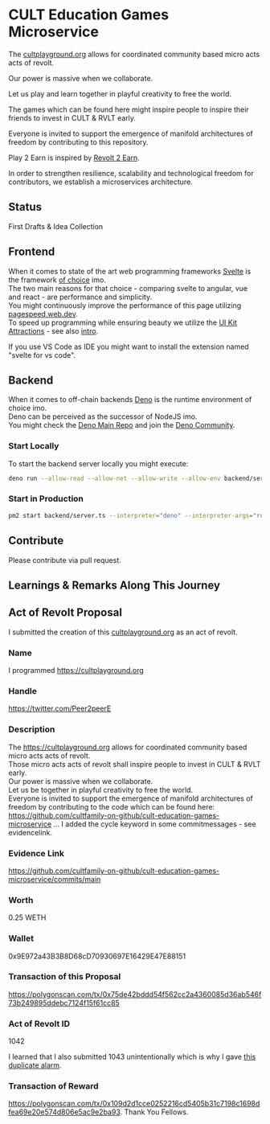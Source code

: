 # CULT Education Games Microservice

The [cultplayground.org](https://cultplayground.org) allows for coordinated community based micro acts acts of revolt.

Our power is massive when we collaborate. 

Let us play and learn together in playful creativity to free the world.

The games which can be found here might inspire people to inspire their friends to
invest in CULT & RVLT early.

Everyone is invited to support the emergence of manifold architectures of freedom by contributing to this repository.

Play 2 Earn is inspired by [Revolt 2 Earn](https://rumble.com/v1lf3yb-revolt-2-earn-in-100-seconds-michael-saylor-talks-about-revolt-2-earn.html?mref=1e5w3p&mc=4izal). 


In order to strengthen resilience, scalability and technological freedom for contributors, we establish a microservices architecture. 

## Status
First Drafts & Idea Collection

## Frontend
When it comes to state of the art web programming frameworks [Svelte](https://svelte.dev) is the framework [of choice](https://www.youtube.com/watch?v=rv3Yq-B8qp4) imo.    
The two main reasons for that choice - comparing svelte to angular, vue and react - are performance and simplicity.   
You might continuously improve the performance of this page utilizing [pagespeed.web.dev](https://pagespeed.web.dev/).   
To speed up programming while ensuring beauty we utilize the [UI Kit Attractions](https://illright.github.io/attractions/?ref=madewithsvelte.com) - see also [intro](https://www.youtube.com/watch?v=RkD88ARvucM&t=492s).

If you use VS Code as IDE you might want to install the extension named "svelte for vs code".  

## Backend
When it comes to off-chain backends [Deno](https://deno.land) is the runtime environment of choice imo.    
Deno can be perceived as the successor of NodeJS imo.  
You might check the [Deno Main Repo](https://github.com/denoland/deno) and join the [Deno Community](https://discord.com/invite/deno).

### Start Locally
To start the backend server locally you might execute:  

```sh
deno run --allow-read --allow-net --allow-write --allow-env backend/server.ts 8042
```

### Start in Production
```sh
pm2 start backend/server.ts --interpreter="deno" --interpreter-args="run --allow-read --allow-write --allow-env --allow-net" -- 443
```


## Contribute
Please contribute via pull request. 

## Learnings & Remarks Along This Journey


## Act of Revolt Proposal
I submitted the creation of this [cultplayground.org](https://cultplayground.org) as an act of revolt.

### Name
I programmed https://cultplayground.org

### Handle
https://twitter.com/Peer2peerE

### Description
The https://cultplayground.org allows for coordinated community based micro acts acts of revolt.  
Those micro acts acts of revolt shall inspire people to invest in CULT & RVLT early.  
Our power is massive when we collaborate.   
Let us be together in playful creativity to free the world.  
Everyone is invited to support the emergence of manifold architectures of freedom by contributing to the code which can be found here: https://github.com/cultfamily-on-github/cult-education-games-microservice ...
I added the cycle keyword in some commitmessages - see evidencelink.

### Evidence Link
https://github.com/cultfamily-on-github/cult-education-games-microservice/commits/main

### Worth
0.25 WETH
### Wallet
0x9E972a43B3B8D68cD70930697E16429E47E88151

### Transaction of this Proposal
https://polygonscan.com/tx/0x75de42bddd54f562cc2a4360085d36ab546f73b249895ddebc7124f15f61cc85

### Act of Revolt ID
1042

I learned that I also submitted 1043 unintentionally which is why I gave [this duplicate alarm](https://twitter.com/Peer2peerE/status/1575805811259244546?s=20&t=mXeLAe7e_3TSC4I1bp8gZg). 

### Transaction of Reward
https://polygonscan.com/tx/0x109d2d1cce0252216cd5405b31c7198c1698dfea69e20e574d806e5ac9e2ba93. Thank You Fellows.


